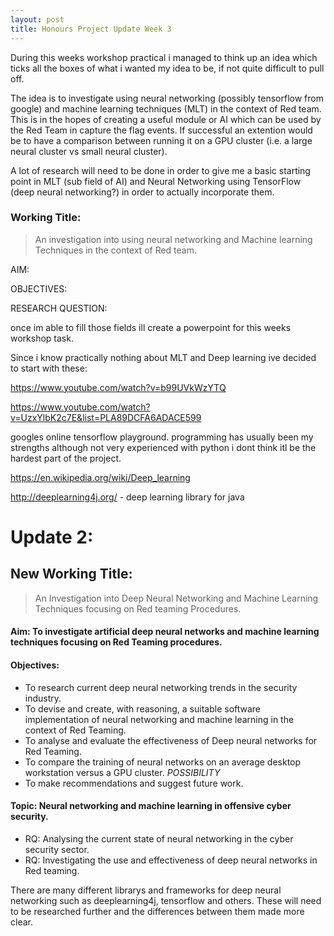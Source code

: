 ```yaml
---
layout: post
title: Honours Project Update Week 3
---
```


During this weeks workshop practical i managed to think up an idea which ticks all the boxes of what i wanted my idea to be, if not quite difficult to pull off.

The idea is to investigate using neural networking (possibly tensorflow from google) and machine learning techniques (MLT) in the context of Red team. 
This is in the hopes of creating  a useful module or AI which can be used by the Red Team in capture the flag events. If successful an extention would be to have a comparison between running it on a GPU cluster (i.e. a large neural cluster vs small neural cluster).

A lot of research will need to be done in order to give me a basic starting point in MLT (sub field of AI) and Neural Networking using TensorFlow (deep neural networking?) in order to actually incorporate them.

### Working Title:

> An investigation into using neural networking and Machine learning Techniques in the context of Red team.

AIM:

OBJECTIVES:

RESEARCH QUESTION:  

once im able to fill those fields ill create a powerpoint for this weeks workshop task.

Since i know practically nothing about MLT and Deep learning ive decided to start with these: 

https://www.youtube.com/watch?v=b99UVkWzYTQ  

https://www.youtube.com/watch?v=UzxYlbK2c7E&list=PLA89DCFA6ADACE599

googles online tensorflow playground.
programming has usually been my strengths although not very experienced with python i dont think itl be the hardest part of the project.

https://en.wikipedia.org/wiki/Deep_learning

http://deeplearning4j.org/ - deep learning library for java

# Update 2:

## New Working Title: 
> An Investigation into Deep Neural Networking and Machine Learning Techniques focusing on Red teaming Procedures.

#### Aim:  To investigate artificial deep neural networks and machine learning techniques focusing on Red Teaming procedures.

#### Objectives:
- To research current deep neural networking trends in the security industry.
- To devise and create, with reasoning, a suitable software implementation of neural networking and machine learning in the context of Red Teaming.
- To analyse and evaluate the effectiveness of Deep neural networks for Red Teaming.
- To compare the training of neural networks on an average desktop workstation versus a GPU cluster. *POSSIBILITY*
- To make recommendations and suggest future work.

#### Topic: Neural networking and machine learning in offensive cyber security.
- RQ: Analysing the current state of neural networking in the cyber security sector.
- RQ: Investigating the use and effectiveness of deep neural networks in Red teaming.

There are many different librarys and frameworks for deep neural networking such as deeplearning4j, tensorflow and others. These will need to be researched further and the differences between them made more clear.